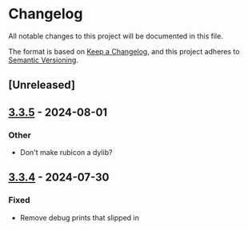 # Changelog
All notable changes to this project will be documented in this file.

The format is based on [Keep a Changelog](https://keepachangelog.com/en/1.0.0/),
and this project adheres to [Semantic Versioning](https://semver.org/spec/v2.0.0.html).

## [Unreleased]

## [3.3.5](https://github.com/bearcove/rubicon/compare/v3.3.4...v3.3.5) - 2024-08-01

### Other
- Don't make rubicon a dylib?

## [3.3.4](https://github.com/bearcove/rubicon/compare/v3.3.3...v3.3.4) - 2024-07-30

### Fixed
- Remove debug prints that slipped in
